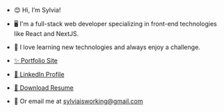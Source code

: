 - 😊 Hi, I’m Sylvia!
- 🖥️ I'm a full-stack web developer specializing in front-end technologies like React and NextJS.
- 💚 I love learning new technologies and always enjoy a challenge.

- [✨ Portfolio Site](https://sylvia-is-working.vercel.app/)
- [🔗 LinkedIn Profile](https://www.linkedin.com/in/sylviaisworking/)
- [📝 Download Resume](https://sylvia-is-working.vercel.app/Sylvia%20Moore%20NEW%20Resume.pdf)
- 📧 Or email me at sylviaisworking@gmail.com

<!---
Sammael001/Sammael001 is a ✨ special ✨ repository because its `README.md` (this file) appears on your GitHub profile.
You can click the Preview link to take a look at your changes.
--->
